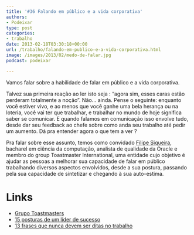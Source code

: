 ```yaml
---
title: '#36 Falando em público e a vida corporativa'
authors:
- Podeixar
type: post
categories:
- trabalho
date: 2013-02-18T03:30:18+00:00
url: /trabalho/falando-em-publico-e-a-vida-corporativa.html
image: /images/2013/02/medo-de-falar.jpg
podcast: podeixar

---
```

Vamos falar sobre a habilidade de falar em público e a vida corporativa.

Talvez sua primeira reação ao ler isto seja : &#8220;agora sim, esses caras estão perderam totalmente a noção&#8221;. Não&#8230; ainda. Pense o seguinte: enquanto você estiver vivo, e ao menos que você ganhe uma bela herança ou na loteria, você vai ter que trabalhar, e trabalhar no mundo de hoje significa saber se comunicar. E quando falamos em comunicação isso envolve tudo, desde dar seu feedback ao chefe sobre como anda seu trabalho até pedir um aumento. Dá pra entender agora o que tem a ver ?

Pra falar sobre esse assunto, temos como convidado <a href="http://ca.linkedin.com/in/filipesiqueira" target="_blank">Filipe Siqueira</a>, bacharel em ciência da computação, analista de qualidade da Oracle e membro do group Toastmaster International, uma entidade cujo objetivo é ajudar as pessoas a melhorar sua capacidade de falar em público trabalhando diversos aspectos envolvidos, desde a sua postura, passando pela sua capacidade de sintetizar e chegando à sua auto-estima.

# Links

  * <a href="http://www.toastmasters.org/" target="_blank">Grupo Toastmasters</a>
  * <a href="https://economia.terra.com.br/forbes-confira-15-posturas-de-um-lider-de-sucesso,e828025f3e790410VgnCLD200000bbcceb0aRCRD.html" target="_blank">15 posturas de um líder de sucesso</a>
  * <a href="https://economia.terra.com.br/forbes-confira-13-frases-que-nunca-devem-ser-ditas-no-trabalho,c038025f3e790410VgnCLD200000bbcceb0aRCRD.html" target="_blank">13 frases que nunca devem ser ditas no trabalho</a>